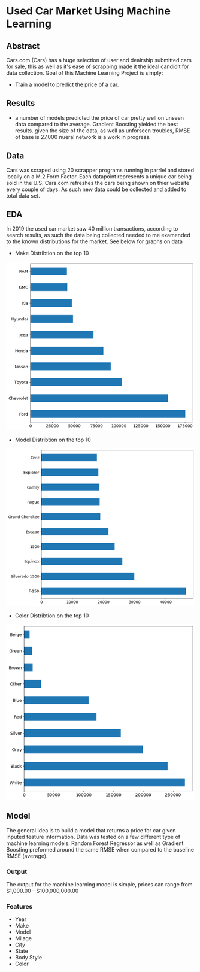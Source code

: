 # Used Car Market Using Machine Learning

## Abstract
Cars.com (Cars) has a huge selection of user and dealrship submitted cars for sale, this as well as it's ease of scrapping made it the ideal candidit for data collection.
Goal of this Machine Learning Project is simply:
* Train a model to predict the price of a car.

## Results
* a number of models predicted the price of car pretty well on unseen data compared to the average. Gradient Boosting yielded the best results. given the size of the data, as well as unforseen troubles, RMSE of base is 27,000 nueral network is a work in progress. 

## Data
Cars was scraped using 20 scrapper programs running in parrlel and stored locally on a M.2 Form Factor. 
Each datapoint represents a unique car being sold in the U.S. Cars.com refreshes the cars being shown on thier website every couple of days. As such new data could be collected and added to total data set.

## EDA
In 2019 the used car market saw 40 million transactions, according to search results, as such the data being collected needed to me examended to the known distributions for the market. See below for graphs on data

* Make Distribtion on the top 10

![](Images/make_dist.png)




* Model Distribtion on the top 10

![](Images/model_dis.png)




* Color Distribtion on the top 10

![](Images/color_dist.png)


## Model
The general Idea is to build a model that returns a price for car given inputed feature information. Data was tested on a few different type of machine learning models. Random Forest Regressor as well as Gradient Boosting preformed around the same RMSE when compared to the baseline RMSE (average).

### Output
The output for the machine learning model is simple, prices can range from $1,000.00 - $100,000,000.00

### Features
* Year
* Make
* Model
* Milage
* City
* State
* Body Style
* Color
